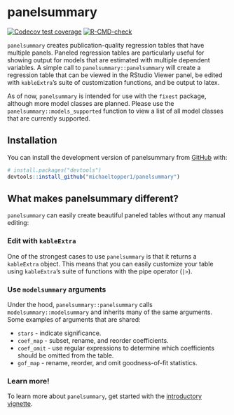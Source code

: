 
<!-- README.md is generated from README.Rmd. Please edit that file -->

# panelsummary

<!-- badges: start -->

[![Codecov test
coverage](https://codecov.io/gh/michaeltopper1/panelsummary/branch/master/graph/badge.svg)](https://app.codecov.io/gh/michaeltopper1/panelsummary?branch=master)
[![R-CMD-check](https://github.com/michaeltopper1/panelsummary/actions/workflows/R-CMD-check.yaml/badge.svg)](https://github.com/michaeltopper1/panelsummary/actions/workflows/R-CMD-check.yaml)
<!-- badges: end -->

`panelsummary` creates publication-quality regression tables that have
multiple panels. Paneled regression tables are particularly useful for
showing output for models that are estimated with multiple dependent
variables. A simple call to `panelsummary::panelsummary` will create a
regression table that can be viewed in the RStudio Viewer panel, be
edited with `kableExtra`’s suite of customization functions, and be
output to latex.

As of now, `panelsummary` is intended for use with the `fixest` package,
although more model classes are planned. Please use the
`panelsummary::models_supported` function to view a list of all model
classes that are currently supported.

## Installation

You can install the development version of panelsummary from
[GitHub](https://github.com/) with:

``` r
# install.packages("devtools")
devtools::install_github("michaeltopper1/panelsummary")
```

## What makes panelsummary different?

`panelsummary` can easily create beautiful paneled tables without any
manual editing:

### Edit with `kableExtra`

One of the strongest cases to use `panelsummary` is that it returns a
`kableExtra` object. This means that you can easily customize your table
using `kableExtra`’s suite of functions with the pipe operator (`|>`).

### Use `modelsummary` arguments

Under the hood, `panelsummary::panelsummary` calls
`modelsummary::modelsummary` and inherits many of the same arguments.
Some examples of arguments that are shared:

-   `stars` - indicate significance.
-   `coef_map` - subset, rename, and reorder coefficients.
-   `coef_omit` - use regular expressions to determine which
    coefficients should be omitted from the table.
-   `gof_map` - rename, reorder, and omit goodness-of-fit statistics.

### Learn more!

To learn more about `panelsummary`, get started with the [introductory
vignette](https://michaeltopper1.github.io/panelsummary/articles/panelsummary.html).
